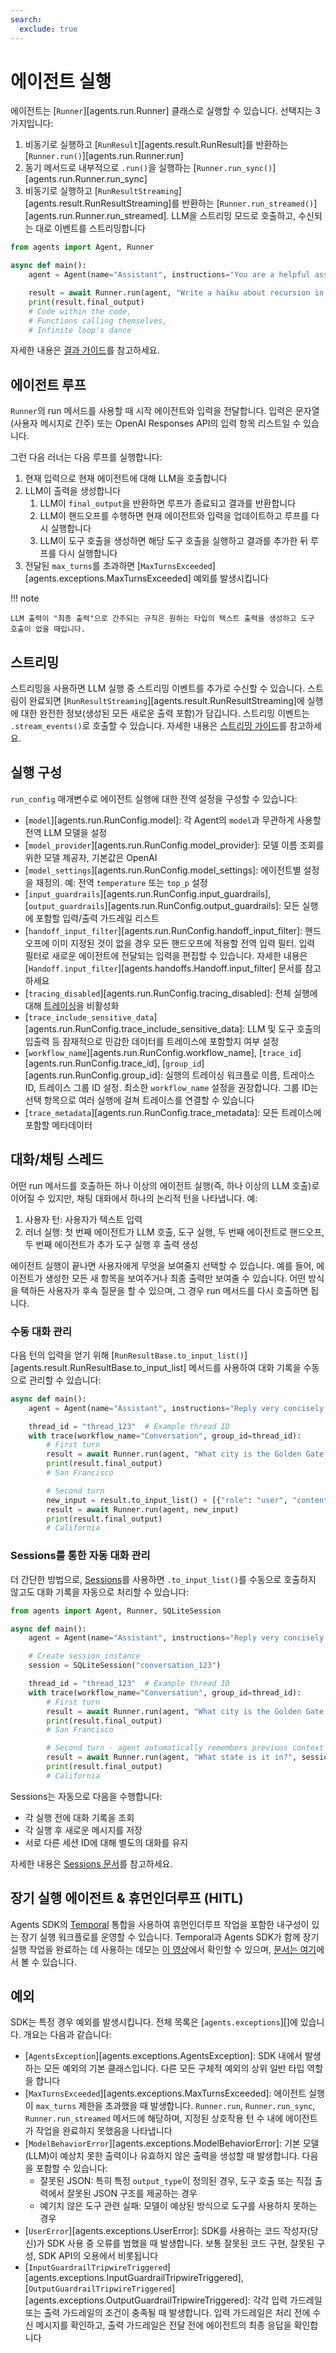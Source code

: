 ```yaml
---
search:
  exclude: true
---
```

# 에이전트 실행

에이전트는 [`Runner`][agents.run.Runner] 클래스로 실행할 수 있습니다. 선택지는 3가지입니다:

1. 비동기로 실행하고 [`RunResult`][agents.result.RunResult]를 반환하는 [`Runner.run()`][agents.run.Runner.run]
2. 동기 메서드로 내부적으로 `.run()`을 실행하는 [`Runner.run_sync()`][agents.run.Runner.run_sync]
3. 비동기로 실행하고 [`RunResultStreaming`][agents.result.RunResultStreaming]를 반환하는 [`Runner.run_streamed()`][agents.run.Runner.run_streamed]. LLM을 스트리밍 모드로 호출하고, 수신되는 대로 이벤트를 스트리밍합니다

```python
from agents import Agent, Runner

async def main():
    agent = Agent(name="Assistant", instructions="You are a helpful assistant")

    result = await Runner.run(agent, "Write a haiku about recursion in programming.")
    print(result.final_output)
    # Code within the code,
    # Functions calling themselves,
    # Infinite loop's dance
```

자세한 내용은 [결과 가이드](results.md)를 참고하세요.

## 에이전트 루프

`Runner`의 run 메서드를 사용할 때 시작 에이전트와 입력을 전달합니다. 입력은 문자열(사용자 메시지로 간주) 또는 OpenAI Responses API의 입력 항목 리스트일 수 있습니다.

그런 다음 러너는 다음 루프를 실행합니다:

1. 현재 입력으로 현재 에이전트에 대해 LLM을 호출합니다
2. LLM이 출력을 생성합니다
    1. LLM이 `final_output`을 반환하면 루프가 종료되고 결과를 반환합니다
    2. LLM이 핸드오프를 수행하면 현재 에이전트와 입력을 업데이트하고 루프를 다시 실행합니다
    3. LLM이 도구 호출을 생성하면 해당 도구 호출을 실행하고 결과를 추가한 뒤 루프를 다시 실행합니다
3. 전달된 `max_turns`를 초과하면 [`MaxTurnsExceeded`][agents.exceptions.MaxTurnsExceeded] 예외를 발생시킵니다

!!! note

    LLM 출력이 "최종 출력"으로 간주되는 규칙은 원하는 타입의 텍스트 출력을 생성하고 도구 호출이 없을 때입니다.

## 스트리밍

스트리밍을 사용하면 LLM 실행 중 스트리밍 이벤트를 추가로 수신할 수 있습니다. 스트림이 완료되면 [`RunResultStreaming`][agents.result.RunResultStreaming]에 실행에 대한 완전한 정보(생성된 모든 새로운 출력 포함)가 담깁니다. 스트리밍 이벤트는 `.stream_events()`로 호출할 수 있습니다. 자세한 내용은 [스트리밍 가이드](streaming.md)를 참고하세요.

## 실행 구성

`run_config` 매개변수로 에이전트 실행에 대한 전역 설정을 구성할 수 있습니다:

-   [`model`][agents.run.RunConfig.model]: 각 Agent의 `model`과 무관하게 사용할 전역 LLM 모델을 설정
-   [`model_provider`][agents.run.RunConfig.model_provider]: 모델 이름 조회를 위한 모델 제공자, 기본값은 OpenAI
-   [`model_settings`][agents.run.RunConfig.model_settings]: 에이전트별 설정을 재정의. 예: 전역 `temperature` 또는 `top_p` 설정
-   [`input_guardrails`][agents.run.RunConfig.input_guardrails], [`output_guardrails`][agents.run.RunConfig.output_guardrails]: 모든 실행에 포함할 입력/출력 가드레일 리스트
-   [`handoff_input_filter`][agents.run.RunConfig.handoff_input_filter]: 핸드오프에 이미 지정된 것이 없을 경우 모든 핸드오프에 적용할 전역 입력 필터. 입력 필터로 새로운 에이전트에 전달되는 입력을 편집할 수 있습니다. 자세한 내용은 [`Handoff.input_filter`][agents.handoffs.Handoff.input_filter] 문서를 참고하세요
-   [`tracing_disabled`][agents.run.RunConfig.tracing_disabled]: 전체 실행에 대해 [트레이싱](tracing.md)을 비활성화
-   [`trace_include_sensitive_data`][agents.run.RunConfig.trace_include_sensitive_data]: LLM 및 도구 호출의 입출력 등 잠재적으로 민감한 데이터를 트레이스에 포함할지 여부 설정
-   [`workflow_name`][agents.run.RunConfig.workflow_name], [`trace_id`][agents.run.RunConfig.trace_id], [`group_id`][agents.run.RunConfig.group_id]: 실행의 트레이싱 워크플로 이름, 트레이스 ID, 트레이스 그룹 ID 설정. 최소한 `workflow_name` 설정을 권장합니다. 그룹 ID는 선택 항목으로 여러 실행에 걸쳐 트레이스를 연결할 수 있습니다
-   [`trace_metadata`][agents.run.RunConfig.trace_metadata]: 모든 트레이스에 포함할 메타데이터

## 대화/채팅 스레드

어떤 run 메서드를 호출하든 하나 이상의 에이전트 실행(즉, 하나 이상의 LLM 호출)로 이어질 수 있지만, 채팅 대화에서 하나의 논리적 턴을 나타냅니다. 예:

1. 사용자 턴: 사용자가 텍스트 입력
2. 러너 실행: 첫 번째 에이전트가 LLM 호출, 도구 실행, 두 번째 에이전트로 핸드오프, 두 번째 에이전트가 추가 도구 실행 후 출력 생성

에이전트 실행이 끝나면 사용자에게 무엇을 보여줄지 선택할 수 있습니다. 예를 들어, 에이전트가 생성한 모든 새 항목을 보여주거나 최종 출력만 보여줄 수 있습니다. 어떤 방식을 택하든 사용자가 후속 질문을 할 수 있으며, 그 경우 run 메서드를 다시 호출하면 됩니다.

### 수동 대화 관리

다음 턴의 입력을 얻기 위해 [`RunResultBase.to_input_list()`][agents.result.RunResultBase.to_input_list] 메서드를 사용하여 대화 기록을 수동으로 관리할 수 있습니다:

```python
async def main():
    agent = Agent(name="Assistant", instructions="Reply very concisely.")

    thread_id = "thread_123"  # Example thread ID
    with trace(workflow_name="Conversation", group_id=thread_id):
        # First turn
        result = await Runner.run(agent, "What city is the Golden Gate Bridge in?")
        print(result.final_output)
        # San Francisco

        # Second turn
        new_input = result.to_input_list() + [{"role": "user", "content": "What state is it in?"}]
        result = await Runner.run(agent, new_input)
        print(result.final_output)
        # California
```

### Sessions를 통한 자동 대화 관리

더 간단한 방법으로, [Sessions](sessions.md)를 사용하면 `.to_input_list()`를 수동으로 호출하지 않고도 대화 기록을 자동으로 처리할 수 있습니다:

```python
from agents import Agent, Runner, SQLiteSession

async def main():
    agent = Agent(name="Assistant", instructions="Reply very concisely.")

    # Create session instance
    session = SQLiteSession("conversation_123")

    thread_id = "thread_123"  # Example thread ID
    with trace(workflow_name="Conversation", group_id=thread_id):
        # First turn
        result = await Runner.run(agent, "What city is the Golden Gate Bridge in?", session=session)
        print(result.final_output)
        # San Francisco

        # Second turn - agent automatically remembers previous context
        result = await Runner.run(agent, "What state is it in?", session=session)
        print(result.final_output)
        # California
```

Sessions는 자동으로 다음을 수행합니다:

-   각 실행 전에 대화 기록을 조회
-   각 실행 후 새로운 메시지를 저장
-   서로 다른 세션 ID에 대해 별도의 대화를 유지

자세한 내용은 [Sessions 문서](sessions.md)를 참고하세요.

## 장기 실행 에이전트 & 휴먼인더루프 (HITL)

Agents SDK의 [Temporal](https://temporal.io/) 통합을 사용하여 휴먼인더루프 작업을 포함한 내구성이 있는 장기 실행 워크플로를 운영할 수 있습니다. Temporal과 Agents SDK가 함께 장기 실행 작업을 완료하는 데 사용하는 데모는 [이 영상](https://www.youtube.com/watch?v=fFBZqzT4DD8)에서 확인할 수 있으며, [문서는 여기](https://github.com/temporalio/sdk-python/tree/main/temporalio/contrib/openai_agents)에서 볼 수 있습니다.

## 예외

SDK는 특정 경우 예외를 발생시킵니다. 전체 목록은 [`agents.exceptions`][]에 있습니다. 개요는 다음과 같습니다:

-   [`AgentsException`][agents.exceptions.AgentsException]: SDK 내에서 발생하는 모든 예외의 기본 클래스입니다. 다른 모든 구체적 예외의 상위 일반 타입 역할을 합니다
-   [`MaxTurnsExceeded`][agents.exceptions.MaxTurnsExceeded]: 에이전트 실행이 `max_turns` 제한을 초과했을 때 발생합니다. `Runner.run`, `Runner.run_sync`, `Runner.run_streamed` 메서드에 해당하며, 지정된 상호작용 턴 수 내에 에이전트가 작업을 완료하지 못했음을 나타냅니다
-   [`ModelBehaviorError`][agents.exceptions.ModelBehaviorError]: 기본 모델(LLM)이 예상치 못한 출력이나 유효하지 않은 출력을 생성할 때 발생합니다. 다음을 포함할 수 있습니다:
    -   잘못된 JSON: 특히 특정 `output_type`이 정의된 경우, 도구 호출 또는 직접 출력에서 잘못된 JSON 구조를 제공하는 경우
    -   예기치 않은 도구 관련 실패: 모델이 예상된 방식으로 도구를 사용하지 못하는 경우
-   [`UserError`][agents.exceptions.UserError]: SDK를 사용하는 코드 작성자(당신)가 SDK 사용 중 오류를 범했을 때 발생합니다. 보통 잘못된 코드 구현, 잘못된 구성, SDK API의 오용에서 비롯됩니다
-   [`InputGuardrailTripwireTriggered`][agents.exceptions.InputGuardrailTripwireTriggered], [`OutputGuardrailTripwireTriggered`][agents.exceptions.OutputGuardrailTripwireTriggered]: 각각 입력 가드레일 또는 출력 가드레일의 조건이 충족될 때 발생합니다. 입력 가드레일은 처리 전에 수신 메시지를 확인하고, 출력 가드레일은 전달 전에 에이전트의 최종 응답을 확인합니다